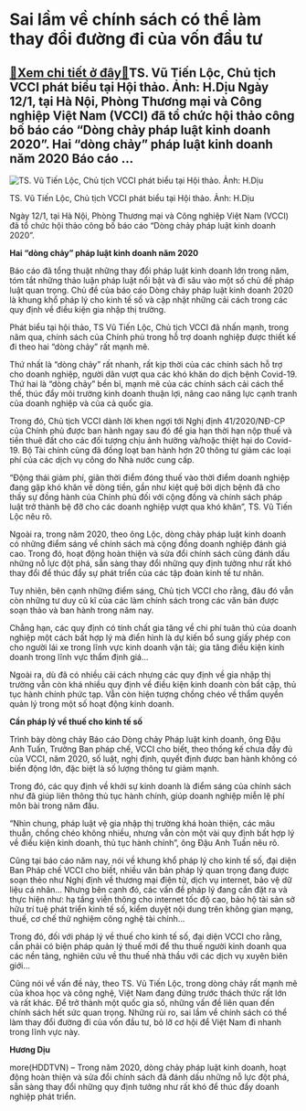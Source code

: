 Sai lầm về chính sách có thể làm thay đổi đường đi của vốn đầu tư
=================================================================

[:gift:Xem chi tiết ở đây:gift:](https://hddtvn.com/sai-lam-ve-chinh-sach-co-the-lam-thay-doi-duong-di-cua-von-dau-tu/)TS. Vũ Tiến Lộc, Chủ tịch VCCI phát biểu tại Hội thảo. Ảnh: H.Dịu Ngày 12/1, tại Hà Nội, Phòng Thương mại và Công nghiệp Việt Nam (VCCI) đã tổ chức hội thảo công bố báo cáo “Dòng chảy pháp luật kinh doanh 2020”. Hai “dòng chảy” pháp luật kinh doanh năm 2020 Báo cáo …
---------------------------------------------------------------------------------------------------------------------------------------------------------------------------------------------------------------------------------------------------------------------------





![TS. Vũ Tiến Lộc, Chủ tịch VCCI phát biểu tại Hội thảo. Ảnh: H.Dịu](https://hddtvn.com/wp-content/uploads/2021/01/138170686_472145097497676_412657174405129444_n.jpg "TS. Vũ Tiến Lộc, Chủ tịch VCCI phát biểu tại Hội thảo. Ảnh: H.Dịu")


TS. Vũ Tiến Lộc, Chủ tịch VCCI phát biểu tại Hội thảo. Ảnh: H.Dịu



Ngày 12/1, tại Hà Nội, Phòng Thương mại và Công nghiệp Việt Nam (VCCI) đã tổ chức hội thảo công bố báo cáo “Dòng chảy pháp luật kinh doanh 2020”.


**Hai “dòng chảy” pháp luật kinh doanh năm 2020**


Báo cáo đã tổng thuật những thay đổi pháp luật kinh doanh lớn trong năm, tóm tắt những thảo luận pháp luật nổi bật và đi sâu vào một số chủ đề pháp luật quan trọng. Chủ đề của báo cáo Dòng chảy pháp luật kinh doanh 2020 là khung khổ pháp lý cho kinh tế số và cập nhật những cải cách trong các quy định về điều kiện gia nhập thị trường.


Phát biểu tại hội thảo, TS Vũ Tiến Lộc, Chủ tịch VCCI đã nhấn mạnh, trong năm qua, chính sách của Chính phủ trong hỗ trợ doanh nghiệp được thiết kế đi theo hai “dòng chảy” rất mạnh mẽ.


Thứ nhất là “dòng chảy” rất nhanh, rất kịp thời của các chính sách hỗ trợ cho doanh nghiệp, người dân vượt qua các khó khăn do dịch bệnh Covid-19. Thứ hai là “dòng chảy” bền bỉ, mạnh mẽ của các chính sách cải cách thể thế, thúc đẩy môi trường kinh doanh thuận lợi, nâng cao năng lực cạnh tranh của doanh nghiệp và của cả quốc gia.


Trong đó, Chủ tịch VCCI dành lời khen ngợi tới Nghị định 41/2020/NĐ-CP của Chính phủ được ban hành ngay sau đó để gia hạn thời hạn nộp thuế và tiền thuê đất cho các đối tượng chịu ảnh hưởng và/hoặc thiệt hại do Covid-19. Bộ Tài chính cũng đã đồng loạt ban hành hơn 20 thông tư giảm các loại phí của các dịch vụ công do Nhà nước cung cấp.


“Động thái giảm phí, giãn thời điểm đóng thuế vào thời điểm doanh nghiệp đang gặp khó khăn về dòng tiền, gần như kiệt quệ bởi dịch bệnh đã cho thấy sự đồng hành của Chính phủ đối với cộng đồng và chính sách pháp luật trở thành bệ đỡ cho các doanh nghiệp vượt qua khó khăn”, TS. Vũ Tiến Lộc nêu rõ.


Ngoài ra, trong năm 2020, theo ông Lộc, dòng chảy pháp luật kinh doanh có những điểm sáng về chính sách mà cộng đồng doanh nghiệp đánh giá cao. Trong đó, hoạt động hoàn thiện và sửa đổi chính sách cũng đánh dấu những nỗ lực đột phá, sẵn sàng thay đổi những quy định tưởng như rất khó thay đổi để thúc đẩy sự phát triển của các tập đoàn kinh tế tư nhân.


Tuy nhiên, bên cạnh những điểm sáng, Chủ tịch VCCI cho rằng, đâu đó vẫn còn những tư duy cũ kĩ của các làm chính sách trong các văn bản được soạn thảo và ban hành trong năm nay.


Chẳng hạn, các quy định có tính chất gia tăng về chi phí tuân thủ của doanh nghiệp một cách bất hợp lý mà điển hình là dự kiến bổ sung giấy phép con cho người lái xe trong lĩnh vực kinh doanh vận tải; gia tăng điều kiện kinh doanh trong lĩnh vực thẩm định giá…


Ngoài ra, dù đã có nhiều cải cách nhưng các quy định về gia nhập thị trường vẫn còn khá nhiều quy định về điều kiện kinh doanh còn bất cập, thủ tục hành chính phức tạp. Vẫn còn hiện tượng chồng chéo về thẩm quyền quản lý trong một số hoạt động kinh doanh.


**Cần pháp lý về thuế cho kinh tế số**


Trình bày dòng chảy Báo cáo Dòng chảy Pháp luật kinh doanh, ông Đậu Anh Tuấn, Trưởng Ban pháp chế, VCCI cho biết, theo thống kế chưa đầy đủ của VCCI, năm 2020, số luật, nghị định, quyết định được ban hành không có biến động lớn, đặc biệt là số lượng thông tư giảm mạnh.


Trong đó, các quy định về khởi sự kinh doanh là điểm sáng của chính sách như đã giúp liên thông thủ tục hành chính, giúp doanh nghiệp miễn lệ phí môn bài trong năm đầu.


“Nhìn chung, pháp luật vệ gia nhập thị trường khá hoàn thiện, các mâu thuẫn, chồng chéo không nhiều, nhưng vẫn còn một vài quy định bất hợp lý về điều kiện kinh doanh, thủ tục hành chính”, ông Đậu Anh Tuấn nêu rõ.


Cũng tại báo cáo năm nay, nói về khung khổ pháp lý cho kinh tế số, đại diện Ban Pháp chế VCCI cho biết, nhiều văn bản pháp lý quan trọng đang được soạn thẻo như Nghị định về thương mại điện tử, dịch vụ internet, bảo vệ dữ liệu cá nhân… Nhưng bên cạnh đó, các vấn đề pháp lý đang cần đặt ra và thực hiện như: hạ tầng viễn thông cho internet tốc độ cao, bảo hộ tài sản sở hữu trí tuệ phát triển kinh tế số, kiểm duyệt nội dung trên không gian mạng, thuế, cơ chế thử nghiệm công nghệ tài chính…


Trong đó, đối với pháp lý về thuế cho kinh tế số, đại diện VCCI cho rằng, cần phải có biện pháp quản lý thuế mới để thu thuế người kinh doanh qua các nền tảng, nghiên cứu về thu thuế nhà thầu với các dịch vụ xuyên biên giới…


Cũng nói về vấn đề này, theo TS. Vũ Tiến Lộc, trong dòng chảy rất mạnh mẽ của khoa học và công nghệ, Việt Nam đang đứng trước thách thức rất lớn và rất khác. Để trở thành một quốc gia số, những vấn đề liên quan đến chính sách hết sức quan trọng. Những rủi ro, sai lầm về chính sách có thể làm thay đổi đường đi của vốn đầu tư, bỏ lỡ cơ hội để Việt Nam đi nhanh trong lĩnh vực này.




**Hương Dịu**



more(HDDTVN) – Trong năm 2020, dòng chảy pháp luật kinh doanh, hoạt động hoàn thiện và sửa đổi chính sách đã đánh dấu những nỗ lực đột phá, sẵn sàng thay đổi những quy định tưởng như rất khó để thúc đẩy doanh nghiệp phát triển.

